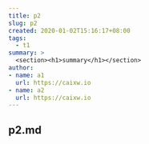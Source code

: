 ```yaml
---
title: p2
slug: p2
created: 2020-01-02T15:16:17+08:00
tags:
  - t1
summary: >
  <section><h1>summary</h1></section>
author:
- name: a1
  url: https://caixw.io
- name: a2
  url: https://caixw.io
---
```


## p2.md
